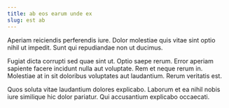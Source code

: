 ```yaml
---
title: ab eos earum unde ex
slug: est ab
---
```


Aperiam reiciendis perferendis iure. Dolor molestiae quis vitae sint optio nihil ut impedit. Sunt qui repudiandae non ut ducimus.

Fugiat dicta corrupti sed quae sint ut. Optio saepe rerum. Error aperiam sapiente facere incidunt nulla aut voluptate. Rem et neque rerum in. Molestiae at in sit doloribus voluptates aut laudantium. Rerum veritatis est.

Quos soluta vitae laudantium dolores explicabo. Laborum et ea nihil nobis iure similique hic dolor pariatur. Qui accusantium explicabo occaecati.
